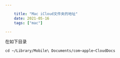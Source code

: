 ```yaml
---

    title: "Mac iCloud文件夹的地址"
    date: 2021-05-16
    tags: ["mac"]

---
```


在如下目录
```shell
cd ~/Library/Mobile\ Documents/com~apple~CloudDocs
```

